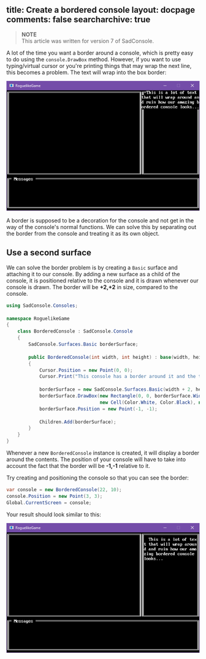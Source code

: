 title: Create a bordered console
layout: docpage
comments: false
searcharchive: true
---

>**NOTE**  
>This article was written for version 7 of SadConsole.

A lot of the time you want a border around a console, which is pretty easy to do using the `console.DrawBox` method. However, if you want to use typing/virtual cursor or you're printing things that may wrap the next line, this becomes a problem. The text will wrap into the box border:

![bordered console](images/text-wrap-border-problem.png)

A border is supposed to be a decoration for the console and not get in the way of the console's normal functions. We can solve this by separating out the border from the console and treating it as its own object.

## Use a second surface

We can solve the border problem is by creating a `Basic` surface and attaching it to our console. By adding a new surface as a child of the console, it is positioned relative to the console and it is drawn whenever our console is drawn. The border will be **+2,+2** in size, compared to the console.

```csharp
using SadConsole.Consoles;

namespace RoguelikeGame
{
    class BorderedConsole : SadConsole.Console
    {
        SadConsole.Surfaces.Basic borderSurface;

        public BorderedConsole(int width, int height) : base(width, height)
        {
            Cursor.Position = new Point(0, 0);
            Cursor.Print("This console has a border around it and the text here wraps inside of it.");

            borderSurface = new SadConsole.Surfaces.Basic(width + 2, height + 2, base.Font);
            borderSurface.DrawBox(new Rectangle(0, 0, borderSurface.Width, borderSurface.Height), 
                                  new Cell(Color.White, Color.Black), null, SadConsole.Surfaces.SurfaceBase.ConnectedLineThick);
            borderSurface.Position = new Point(-1, -1);

            Children.Add(borderSurface);
        }
    }
}
```

Whenever a new `BorderedConsole` instance is created, it will display a border around the contents. The position of your console will have to take into account the fact that the border will be **-1,-1** relative to it. 

Try creating and positioning the console so that you can see the border:

```csharp
var console = new BorderedConsole(22, 10);
console.Position = new Point(3, 3);
Global.CurrentScreen = console;
```

Your result should look similar to this:

![bordered console](images/text-wrap-border-solution1.png)